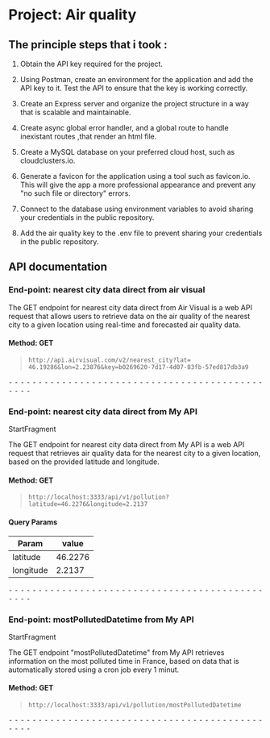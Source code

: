 # Project: Air quality

## The principle steps that i took :
1. Obtain the API key required for the project.

1. Using Postman, create an environment for the application and add the API key to it. Test the API to ensure that the key is working correctly.

1. Create an Express server and organize the project structure in a way that is scalable and maintainable.

1. Create async global error handler, and a global route to handle inexistant routes ,that render an html file. 

1. Create a MySQL database on your preferred cloud host, such as cloudclusters.io.

1. Generate a favicon for the application using a tool such as favicon.io. This will give the app a more professional appearance and prevent any "no such file or directory" errors.

1. Connect to the database using environment variables to avoid sharing your credentials in the public repository.

1. Add the air quality key to the .env file to prevent sharing your credentials in the public repository.

## API documentation

### End-point: nearest city data direct from air visual


The GET endpoint for nearest city data direct from Air Visual is a web API request that allows users to retrieve data on the air quality of the nearest city to a given location using real-time and forecasted air quality data.
#### Method: GET
>```
>http://api.airvisual.com/v2/nearest_city?lat= 46.19286&lon=2.23876&key=b0269620-7d17-4d07-83fb-57ed817db3a9
>```

⁃ ⁃ ⁃ ⁃ ⁃ ⁃ ⁃ ⁃ ⁃ ⁃ ⁃ ⁃ ⁃ ⁃ ⁃ ⁃ ⁃ ⁃ ⁃ ⁃ ⁃ ⁃ ⁃ ⁃ ⁃ ⁃ ⁃ ⁃ ⁃ ⁃ ⁃ ⁃ ⁃ ⁃ ⁃ ⁃ ⁃ ⁃ ⁃ ⁃ ⁃ ⁃ ⁃ ⁃ ⁃ ⁃ ⁃

### End-point: nearest city data direct from My API
StartFragment

The GET endpoint for nearest city data direct from My API is a web API request that retrieves air quality data for the nearest city to a given location, based on the provided latitude and longitude.
#### Method: GET
>```
>http://localhost:3333/api/v1/pollution?latitude=46.2276&longitude=2.2137
>```
#### Query Params

|Param|value|
|---|---|
|latitude|46.2276|
|longitude|2.2137|



⁃ ⁃ ⁃ ⁃ ⁃ ⁃ ⁃ ⁃ ⁃ ⁃ ⁃ ⁃ ⁃ ⁃ ⁃ ⁃ ⁃ ⁃ ⁃ ⁃ ⁃ ⁃ ⁃ ⁃ ⁃ ⁃ ⁃ ⁃ ⁃ ⁃ ⁃ ⁃ ⁃ ⁃ ⁃ ⁃ ⁃ ⁃ ⁃ ⁃ ⁃ ⁃ ⁃ ⁃ ⁃ ⁃ ⁃

### End-point: mostPollutedDatetime from My API
StartFragment

The GET endpoint "mostPollutedDatetime" from My API retrieves information on the most polluted time in France, based on data that is automatically stored using a cron job every 1 minut.
#### Method: GET
>```
>http://localhost:3333/api/v1/pollution/mostPollutedDatetime
>```

⁃ ⁃ ⁃ ⁃ ⁃ ⁃ ⁃ ⁃ ⁃ ⁃ ⁃ ⁃ ⁃ ⁃ ⁃ ⁃ ⁃ ⁃ ⁃ ⁃ ⁃ ⁃ ⁃ ⁃ ⁃ ⁃ ⁃ ⁃ ⁃ ⁃ ⁃ ⁃ ⁃ ⁃ ⁃ ⁃ ⁃ ⁃ ⁃ ⁃ ⁃ ⁃ ⁃ ⁃ ⁃ ⁃ ⁃

